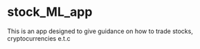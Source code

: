 # stock_ML_app
This is an app designed to give guidance on how to trade stocks, cryptocurrencies e.t.c

